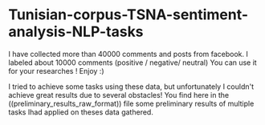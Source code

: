 # Tunisian-corpus-TSNA-sentiment-analysis-NLP-tasks
I have collected more than 40000 comments and posts from facebook. 
I labeled about 10000 comments (positive / negative/ neutral) 
You can use it for your researches ! Enjoy :) 

I tried to achieve some tasks using these data, but unfortunately I couldn't achieve great results due to several obstacles!
You find here in the ((preliminary_results_raw_format)) file some preliminary results of multiple tasks Ihad applied on theses data gathered.

